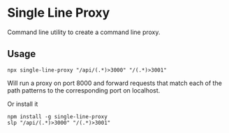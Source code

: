 # Single Line Proxy

Command line utility to create a command line proxy.  

## Usage

```
npx single-line-proxy "/api/(.*)>3000" "/(.*)>3001"
```

Will run a proxy on port 8000 and forward requests that match each of the path patterns to the corresponding port on localhost.

Or install it

```
npm install -g single-line-proxy
slp "/api/(.*)>3000" "/(.*)>3001"
```